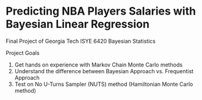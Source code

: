 # Predicting NBA Players Salaries with Bayesian Linear Regression
Final Project of Georgia Tech ISYE 6420 Bayesian Statistics

Project Goals
1. Get hands on experience with Markov Chain Monte Carlo methods
2. Understand the difference between Bayesian Approach vs. Frequentist Approach
3. Test on No U-Turns Sampler (NUTS) method (Hamiltonian Monte Carlo method)
